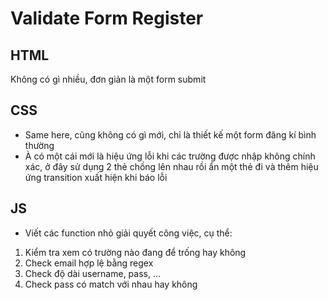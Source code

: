 # Validate Form Register
## HTML
Không có gì nhiều, đơn giản là một form submit

## CSS
- Same here, cũng không có gì mới, chỉ là thiết kế một form đăng kí bình thường
- À có một cái mới là hiệu ứng lỗi khi các trường được nhập không chính xác, ở đây sử dụng 2 thẻ
chồng lên nhau rồi ẩn một thẻ đi và thêm hiệu ứng transition xuất hiện khi báo lỗi

## JS
- Viết các function nhỏ giải quyết công việc, cụ thể:
1. Kiểm tra xem có trường nào đang để trống hay không
2. Check email hợp lệ bằng regex
3. Check độ dài username, pass, ...
4. Check pass có match với nhau hay không
